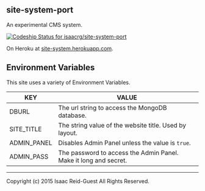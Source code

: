 site-system-port
----------------

An experimental CMS system.

[ ![Codeship Status for isaacrg/site-system-port](https://codeship.com/projects/16061770-1696-0133-d8f0-3ac0adaa218a/status?branch=master)](https://codeship.com/projects/93327)

On Heroku at [site-system.herokuapp.com](https://site-system.herokuapp.com/).

## Environment Variables

This site uses a variety of Environment Variables.

|KEY                         |VALUE                                                                 |
|----------------------------|----------------------------------------------------------------------|
|DBURL                       |The url string to access the MongoDB database.                        |
|SITE_TITLE                  |The string value of the website title. Used by layout.                |
|ADMIN_PANEL                 |Disables Admin Panel unless the value is `true`.                      |
|ADMIN_PASS                  |The password to access the Admin Panel. Make it long and secret.      |

---

Copyright (c) 2015 Isaac Reid-Guest All Rights Reserved.
